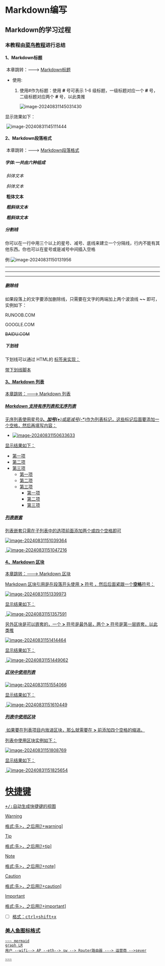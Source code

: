 # Markdown编写

## Markdown的学习过程

### 本教程由[菜鸟教程](https://www.runoob.com/markdown/md-tutorial.html)进行总结

#### 1、Markdown标题

​	本章跳转：——-> [Markdown标题](https://www.runoob.com/markdown/md-title.html)

* 使用:

    1. 使用#作为标题：使用 **#** 号可表示 1-6 级标题，一级标题对应一个 **#** 号，二级标题对应两个 **#** 号，以此类推

        

        ![image-20240831145031430](./assets/image-20240831145031430.png)

显示效果如下：

​		![image-20240831145111444](./assets/image-20240831145111444.png)



#### 2、Markdown段落格式

​	本章跳转：——-> [Markdown段落格式](https://www.runoob.com/markdown/md-paragraph.html)

##### 字体:一共由六种组成

​	*斜体文本*

​	_斜体文本_

​	**粗体文本**

​	***粗斜体文本***

​	___粗斜体文本___

##### 分割线

你可以在一行中用三个以上的星号、减号、底线来建立一个分隔线，行内不能有其他东西。你也可以在星号或是减号中间插入空格

例:![image-20240831150131956](./assets/image-20240831150131956.png)

-----

***

********

##### 删除线

如果段落上的文字要添加删除线，只需要在文字的两端加上两个波浪线 **~~** 即可，实例如下：

RUNOOB.COM

GOOGLE.COM

~~BAIDU.COM~~

##### 下划线

下划线可以通过 HTML的 <U>标签来实现：

<u>带下划线脚本</u>

#### 3、Markdown 列表

本章跳转：——-> [Markdown 列表](https://www.runoob.com/markdown/md-lists.html)

##### Markdown 支持有序列表和无序列表

无序列表使用星号(*****)、加号(**+**)或是减号(**-**)作为列表标记，这些标记后面要添加一个空格，然后再填写内容：

* ![image-20240831150633633](./assets/image-20240831150633633.png)

显示结果如下：

 * 第一项
 * 第二项
 * 第三项
    + 第一项
    + 第二项
    + 第三项
        - 第一项
        - 第二项
        - 第三项

##### 列表嵌套

列表嵌套只需在子列表中的选项前面添加两个或四个空格即可

![image-20240831151039364](./assets/image-20240831151039364.png)

​			![image-20240831151047216](./assets/image-20240831151047216.png)		

#### 4、Markdown 区块

本章跳转：——-> [Markdown 区块](https://www.runoob.com/markdown/md-block.html)

Markdown 区块引用是在段落开头使用 **>** 符号 ，然后后面紧跟一个**空格**符号：

![image-20240831151339973](./assets/image-20240831151339973.png)

显示结果如下：

​				![image-20240831151357591](./assets/image-20240831151357591.png)

另外区块是可以嵌套的，一个 **>** 符号是最外层，两个 **>** 符号是第一层嵌套，以此类推

![image-20240831151414464](./assets/image-20240831151414464.png)

显示结果如下：

​				![image-20240831151449062](./assets/image-20240831151449062.png)

##### 区块中使用列表

![image-20240831151554066](./assets/image-20240831151554066.png)

显示结果如下：

​			![image-20240831151610449](./assets/image-20240831151610449.png)

##### 列表中使用区块

​	如果要在列表项目内放进区块，那么就需要在 **>** 前添加四个空格的缩进。

列表中使用区块实例如下：

![image-20240831151808769](./assets/image-20240831151808769.png)

显示结果如下：

​		![image-20240831151825654](./assets/image-20240831151825654.png)			

# 快捷键

<kbd>+/:自动生成快捷键的视图

> [!warning]

格式:先>，之后用[!+warning]

> [!tip]

格式:先>，之后用[!+tip]

> [!note]

格式:先>，之后用[!+note]

> [!caution]

格式:先>，之后用[!+caution]

> [!important]

格式:先>，之后用[!+important]

- [ ] 格式：<kbd>ctrl+shift+x</kbd>



### 美人鱼图标格式

```mermaid
~~~ mermaid
graph LR
用户 --wifi--> AP --eth--> sw --> Router路由器 ---> 运营商 -->sever

~~~
```





